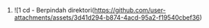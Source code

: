 







1. ![1  cd - Berpindah direktori(https://github.com/user-attachments/assets/3d41d294-b874-4acd-95a2-f19540cbef36)

